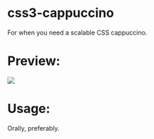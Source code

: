 css3-cappuccino
===============
For when you need a scalable CSS cappuccino.

# Preview:

![](https://raw.github.com/j6k4m8/css3-cappuccino/master/preview.jpg)

# Usage:
Orally, preferably.

